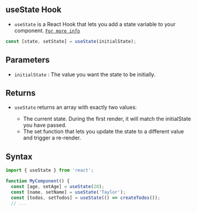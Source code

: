 ## useState Hook

- `useState` is a React Hook that lets you add a state variable to your component.
  [`For more info`](https://react.dev/reference/react/useState)

```jsx
const [state, setState] = useState(initialState);
```

## Parameters

- `initialState` : The value you want the state to be initially.

## Returns

- `useState` returns an array with exactly two values:

  - The current state. During the first render, it will match the initialState you have passed.
  - The set function that lets you update the state to a different value and trigger a re-render.

## Syntax

```jsx
import { useState } from 'react';

function MyComponent() {
  const [age, setAge] = useState(28);
  const [name, setName] = useState('Taylor');
  const [todos, setTodos] = useState(() => createTodos());
  // ...
```
